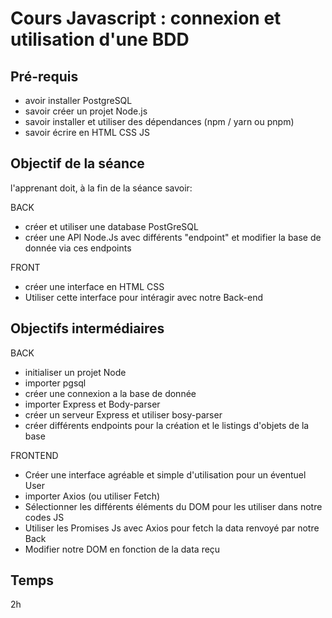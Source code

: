
# Cours Javascript : connexion et utilisation d'une BDD

## Pré-requis

- avoir installer PostgreSQL
- savoir créer un projet Node.js
- savoir installer et utiliser des dépendances (npm / yarn ou pnpm)
- savoir écrire en HTML CSS JS

## Objectif de la séance

l'apprenant doit, à la fin de la séance savoir:

BACK

- créer et utiliser une database PostGreSQL
- créer une API Node.Js avec différents "endpoint" et modifier la base de donnée via ces endpoints

FRONT

- créer une interface en HTML CSS
- Utiliser cette interface pour intéragir avec notre Back-end

## Objectifs intermédiaires

BACK

- initialiser un projet Node
- importer pgsql
- créer une connexion a la base de donnée
- importer Express et Body-parser
- créer un serveur Express et utiliser bosy-parser
- créer différents endpoints pour la création et le listings d'objets de la base

FRONTEND

- Créer une interface agréable et simple d'utilisation pour un éventuel User
- importer Axios (ou utiliser Fetch)
- Sélectionner les différents éléments du DOM pour les utiliser dans notre codes JS
- Utiliser les Promises Js avec Axios pour fetch la data renvoyé par notre Back
- Modifier notre DOM en fonction de la data reçu

## Temps

2h
